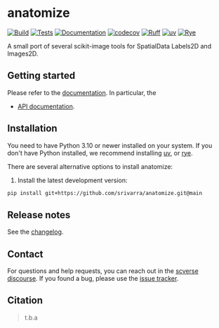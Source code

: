 # anatomize

[![Build][badge-build]][link-build]
[![Tests][badge-test]][link-test]
[![Documentation][badge-docs]][link-docs]
[![codecov][badge-codecov]][link-codecov]
[![Ruff][badge-ruff]][link-ruff]
[![uv][badge-uv]][link-uv]
[![Rye][badge-rye]][link-rye]

[badge-build]: https://github.com/srivarra/anatomize/actions/workflows/build.yaml/badge.svg
[badge-test]: https://github.com/srivarra/anatomize/actions/workflows/test.yaml/badge.svg
[badge-docs]: https://img.shields.io/readthedocs/anatomize
[badge-codecov]: https://codecov.io/github/srivarra/anatomize/graph/badge.svg?token=H78BXNGI6W
[badge-ruff]: https://img.shields.io/endpoint?url=https://raw.githubusercontent.com/astral-sh/ruff/main/assets/badge/v2.json
[badge-rye]: https://img.shields.io/endpoint?url=https://raw.githubusercontent.com/astral-sh/rye/main/artwork/badge.json
[badge-uv]: https://img.shields.io/endpoint?url=https://raw.githubusercontent.com/astral-sh/uv/main/assets/badge/v0.json

A small port of several scikit-image tools for SpatialData Labels2D and Images2D.

## Getting started

Please refer to the [documentation][link-docs]. In particular, the

-   [API documentation][link-api].

## Installation

You need to have Python 3.10 or newer installed on your system. If you don't have
Python installed, we recommend installing [uv][link-uv], or [rye][link-rye].

There are several alternative options to install anatomize:

<!--
1) Install the latest release of `anatomize` from [PyPI][link-pypi]:

```bash
pip install anatomize
```
-->

1. Install the latest development version:

```bash
pip install git+https://github.com/srivarra/anatomize.git@main
```

## Release notes

See the [changelog][changelog].

## Contact

For questions and help requests, you can reach out in the [scverse discourse][scverse-discourse].
If you found a bug, please use the [issue tracker][issue-tracker].

## Citation

> t.b.a

[scverse-discourse]: https://discourse.scverse.org/
[issue-tracker]: https://github.com/srivarra/anatomize/issues
[changelog]: https://anatomize.readthedocs.io/latest/changelog.html
[link-docs]: https://anatomize.readthedocs.io
[link-api]: https://anatomize.readthedocs.io/latest/api.html
[link-pypi]: https://pypi.org/project/anatomize
[link-codecov]: https://codecov.io/github/srivarra/anatomize
[link-test]: https://github.com/srivarra/anatomize/actions/workflows/test.yml
[link-build]: https://github.com/srivarra/anatomize/actions/workflows/build.yaml
[link-ruff]: https://github.com/astral-sh/ruff
[link-uv]: https://github.com/astral-sh/uv
[link-rye]: https://github.com/astral-sh/rye
